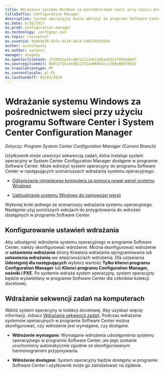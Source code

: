 ```yaml
---
title: Wdrażanie systemu Windows za pośrednictwem sieci przy użyciu programu Software Center
titleSuffix: Configuration Manager
description: System operacyjny można wdrożyć do programu Software Center odświeżenie istniejącego komputera przy użyciu nowej wersji systemu Windows lub uaktualnić system Windows do najnowszej wersji.
ms.date: 6/16/2017
ms.prod: configuration-manager
ms.technology: configmgr-osd
ms.topic: conceptual
ms.assetid: 919e3636-53fe-4119-ad14-2d03702b391b
author: aczechowski
ms.author: aaroncz
manager: dougeby
ms.openlocfilehash: 3fd4853a35c4bfa1112e61286add1e1f458e8b6f
ms.sourcegitcommit: 0b0c2735c4ed822731ae069b4cc1380e89e78933
ms.translationtype: MT
ms.contentlocale: pl-PL
ms.lasthandoff: 05/03/2018
---
```

# <a name="use-software-center-to-deploy-windows-over-the-network-with-system-center-configuration-manager"></a>Wdrażanie systemu Windows za pośrednictwem sieci przy użyciu programu Software Center i System Center Configuration Manager

*Dotyczy: Program System Center Configuration Manager (Current Branch)*

Użytkownik może utworzyć sekwencję zadań, która instaluje system operacyjny w System Center Configuration Manager dostępne w programie Software Center. Może wdrożyć system operacyjny do programu Software Center w następujących scenariuszach wdrażania systemu operacyjnego:

-   [Odświeżanie istniejącego komputera za pomocą nowej wersji systemu Windows](refresh-an-existing-computer-with-a-new-version-of-windows.md)

-   [Uaktualnianie systemu Windows do najnowszej wersji](upgrade-windows-to-the-latest-version.md)

Wykonaj kroki jednego ze scenariuszy wdrażania systemu operacyjnego. Następnie użyj poniższych sekcjach do przygotowania do wdrożeń dostępnych w programie Software Center.

## <a name="configure-deployment-settings"></a>Konfigurowanie ustawień wdrażania  
Aby udostępnić wdrożenie systemu operacyjnego w programie Software Center, należy skonfigurować wdrożenie. Można skonfigurować wdrożenie w **ustawienia wdrażania** strony Kreatora wdrażania oprogramowania lub **ustawienia wdrażania** we właściwościach wdrożenia. Dla ustawienia **Udostępnij dla następujących** wybierz wartość **Tylko klienci programu Configuration Manager** lub **Klienci programu Configuration Manager, nośniki i PXE**. Po systemie wdraża system operacyjny, system operacyjny będzie wyświetlany w programie Software Center dla członków kolekcji docelowej.

##  <a name="BKMK_Deploy"></a> Wdrażanie sekwencji zadań na komputerach  
Wdróż system operacyjny w kolekcji docelowej. Aby uzyskać więcej informacji, zobacz [Wdrażanie sekwencji zadań](manage-task-sequences-to-automate-tasks.md#BKMK_DeployTS). Podczas wdrażania systemów operacyjnych w programie Software Center można skonfigurować, czy wdrożenie jest wymagane, czy dostępne.

-   **Wdrożenie wymagane**: Wymagane wdrożenia udostępnienia systemu operacyjnego w programie Software Center, ale jego zostanie uruchomiony automatycznie zgodnie ze skonfigurowanym harmonogramem przypisywania.

-   **Wdrożenie dostępne**: System operacyjny będzie dostępny w programie Software Center i użytkownik może go zainstalować na żądanie.
